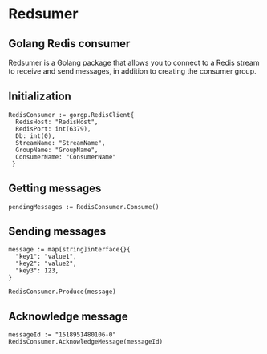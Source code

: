 # Redsumer
## Golang Redis consumer

Redsumer is a Golang package that allows you to connect to a Redis stream to receive and send messages, in addition to creating the consumer group.

## Initialization

```go:
RedisConsumer := gorgp.RedisClient{
  RedisHost: "RedisHost", 
  RedisPort: int(6379), 
  Db: int(0), 
  StreamName: "StreamName", 
  GroupName: "GroupName", 
  ConsumerName: "ConsumerName"
 }
```

## Getting messages
```go:
pendingMessages := RedisConsumer.Consume()
```

## Sending messages

```go:
message := map[string]interface{}{
  "key1": "value1",
  "key2": "value2",
  "key3": 123,
}
```

```go:
RedisConsumer.Produce(message)
```

## Acknowledge message

```go:
messageId := "1518951480106-0"
RedisConsumer.AcknowledgeMessage(messageId)
```


